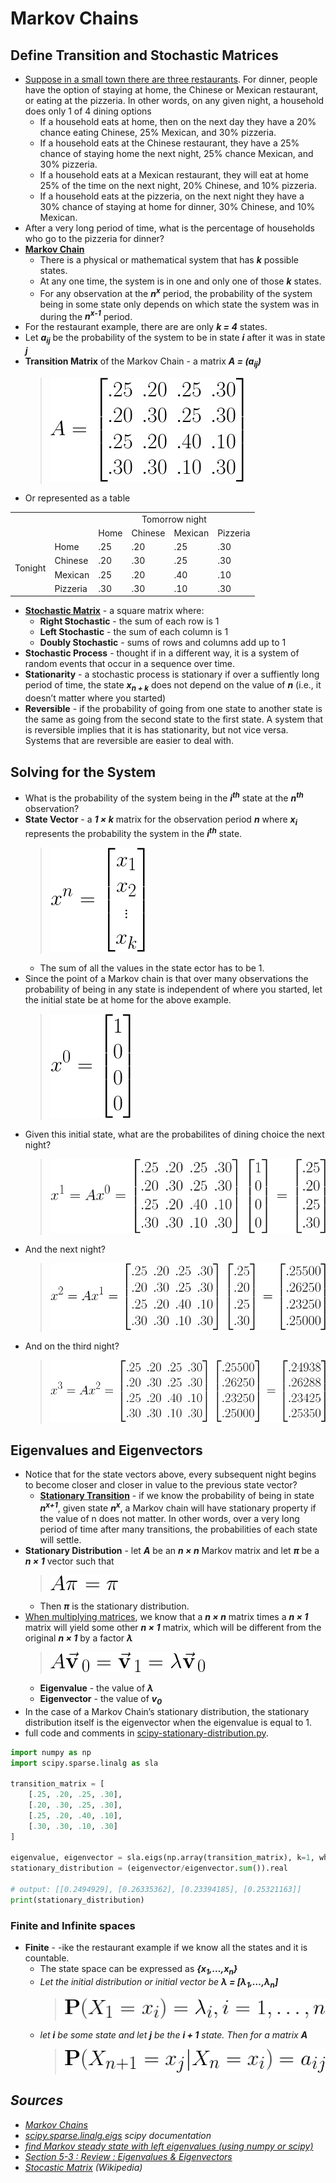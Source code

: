 # Markov Chains

## Define Transition and Stochastic Matrices

* [Suppose in a small town there are three restaurants](https://www.math.ucdavis.edu/~daddel/linear_algebra_appl/Applications/MarkovChain/MarkovChain_9_18/node1.html). For dinner, people have the option of staying at home, the Chinese or Mexican restaurant, or eating at the pizzeria. In other words, on any given night, a household does only 1 of 4 dining options
  * If a household eats at home, then on the next day they have a 20% chance eating Chinese, 25% Mexican, and 30% pizzeria.
  * If a household eats at the Chinese restaurant, they have a 25% chance of staying home the next night, 25% chance Mexican, and 30% pizzeria.
  * If a household eats at a Mexican restaurant, they will eat at home 25% of the time on the next night, 20% Chinese, and 10% pizzeria.
  * If a household eats at the pizzeria, on the next night they have a 30% chance of staying at home for dinner, 30% Chinese, and 10% Mexican.
* After a very long period of time, what is the percentage of households who go to the pizzeria for dinner?
* <strong>[Markov Chain](https://www.math.ucdavis.edu/~daddel/linear_algebra_appl/Applications/MarkovChain/MarkovChain_9_18/node1.html)</strong>
  * There is a physical or mathematical system that has <strong><em>k</em></strong> possible states.
  * At any one time, the system is in one and only one of those <strong><em>k</em></strong> states.
  * For any observation at the <strong><em>n<sup>x</sup></em></strong> period, the probability of the system being in some state only depends on which state the system was in during the <strong><em>n<sup>x-1</sup></em></strong> period.
* For the restaurant example, there are are only <strong><em>k = 4</em></strong> states.
* Let <strong><em>a<sub>ij</sub></em></strong> be the probability of the system to be in state <strong><em>i</em></strong> after it was in state <strong><em>j</em></strong>
* <strong>Transition Matrix</strong> of the Markov Chain - a matrix <strong><em>A = (a<sub>ij</sub>)</em></strong>
  > ![Restaurant transistion matrix](./img/6e186b3f-0b6b-48b5-8220-7a7caf0adb9b.png)<!--
    A =
    \begin{bmatrix}
    .25 & .20 & .25 & .30 \\
    .20 & .30 & .25 & .30 \\
    .25 & .20 & .40 & .10 \\
    .30 & .30 & .10 & .30
    \end{bmatrix}
    -->
* Or represented as a table

<table>
  <tr>
    <td colspan="2" rowspan="2"></td>
    <td colspan="4" align="center">Tomorrow night</td>
  </tr>
  <tr>
    <td>Home</td>
    <td>Chinese</td>
    <td>Mexican</td>
    <td>Pizzeria</td>
  </tr>
  <tr>
    <td rowspan="4" valign="middle">Tonight</td>
    <td>Home</td>
    <td>.25</td>
    <td>.20</td>
    <td>.25</td>
    <td>.30</td>
  </tr>
  <tr>
    <td>Chinese</td>
    <td>.20</td>
    <td>.30</td>
    <td>.25</td>
    <td>.30</td>
  </tr>
  <tr>
    <td>Mexican</td>
    <td>.25</td>
    <td>.20</td>
    <td>.40</td>
    <td>.10</td>
  </tr>
  <tr>
    <td>Pizzeria</td>
    <td>.30</td>
    <td>.30</td>
    <td>.10</td>
    <td>.30</td>
  </tr>
</table>

* <strong>[Stochastic Matrix](https://en.wikipedia.org/wiki/Stochastic_matrix)</strong> - a square matrix where:
  * <strong>Right Stochastic</strong> - the sum of each row is 1
  * <strong>Left Stochastic</strong> - the sum of each column is 1
  * <strong>Doubly Stochastic</strong> - sums of rows and columns add up to 1
* <strong>Stochastic Process</strong> - thought if in a different way, it is a system of random events that occur in a sequence over time.
* <strong>Stationarity</strong> - a stochastic process is stationary if over a suffiently long period of time, the state <strong><em>x<sub>n + k</sub></em></strong> does not depend on the value of <strong><em>n</em></strong> (i.e., it doesn&rsquo;t matter where you started)
* <strong>Reversible</strong> - if the probability of going from one state to another state is the same as going from the second state to the first state. A system that is reversible implies that it is has stationarity, but not vice versa. Systems that are reversible are easier to deal with.

## Solving for the System

* What is the probability of the system being in the <strong><em>i<sup>th</sup></em></strong> state at the <strong><em>n<sup>th</sup></em></strong> observation?
* <strong>State Vector</strong> - a <strong><em>1 &times; k</em></strong> matrix for the observation period <strong><em>n</em></strong> where <strong><em>x<sub>i</sub></em></strong> represents the probability the system in the <strong><em>i<sup>th</sup></em></strong> state.
  > ![State Vector](./img/fe90c46f-3f0e-42aa-90f1-74fbe18eec39.png)<!--
    x^{n} = \begin{bmatrix} x_1 \\ x_2 \\ \vdots \\ x_k \end{bmatrix}
    -->
  * The sum of all the values in the state ector has to be 1.
* Since the point of a Markov chain is that over many observations the probability of being in any state is independent of where you started, let the initial state be at home for the above example.
  > ![Initial State](./img/41342246-5b74-4190-81ae-691a80d843f4.png)<!--
    x^{0} = \begin{bmatrix} 1 \\ 0 \\ 0\\ 0 \end{bmatrix}
    -->
* Given this initial state, what are the probabilites of dining choice the next night?
  > ![x1 state](./img/87cc8a0e-e22f-4520-b12e-2790735eccd0.png)<!--
    {x^1 = Ax^0 =
    \begin{bmatrix}
    .25 & .20 & .25 & .30 \\
    .20 & .30 & .25 & .30 \\
    .25 & .20 & .40 & .10 \\
    .30 & .30 & .10 & .30
    \end{bmatrix}
    \begin{bmatrix} 1 \\ 0 \\ 0\\ 0 \end{bmatrix} =
    \begin{bmatrix} .25 \\ .20 \\ .25\\ .30 \end{bmatrix}}
    -->
* And the next night?
  > ![x2 state](./img/5d1708d1-1a19-4e96-bff6-2c19509ec8a4.png)<!--
    {x^2 = Ax^1 =
    \begin{bmatrix}
    .25 & .20 & .25 & .30 \\
    .20 & .30 & .25 & .30 \\
    .25 & .20 & .40 & .10 \\
    .30 & .30 & .10 & .30
    \end{bmatrix}
    \begin{bmatrix} .25 \\ .20 \\ .25\\ .30 \end{bmatrix} =
    \begin{bmatrix} .25500 \\ .26250 \\ .23250 \\ .25000 \end{bmatrix}}
    -->
* And on the third night?
  > ![x3 state](./img/be27584c-45f2-45af-a57f-18953829b38f.png)<!--
    {x^3 = Ax^2 =
    \begin{bmatrix}
    .25 & .20 & .25 & .30 \\
    .20 & .30 & .25 & .30 \\
    .25 & .20 & .40 & .10 \\
    .30 & .30 & .10 & .30
    \end{bmatrix}
    \begin{bmatrix} .25500 \\ .26250 \\ .23250 \\ .25000 \end{bmatrix} =
    \begin{bmatrix} .24938 \\ .26288 \\ .23425 \\ .25350 \end{bmatrix}}
    -->

## Eigenvalues and Eigenvectors

* Notice that for the state vectors above, every subsequent night begins to become closer and closer in value to the previous state vector?
  * <strong>[Stationary Transition](https://www.mcmchandbook.net/HandbookChapter1.pdf)</strong> - if we know the probability of being in state <strong><em>n<sup>x+1</sup></em></strong>, given state <strong><em>n<sup>x</sup></em></strong>, a Markov chain will have stationary property if the value of n does not matter. In other words, over a very long period of time after many transitions, the probabilities of each state will settle.
* <strong>Stationary Distribution</strong> - let <strong><em>A</em></strong> be an <strong><em>n &times; n</em></strong> Markov matrix and let <strong><em>&pi;</em></strong> be a <strong><em>n &times; 1</em></strong> vector such that
  > ![stationary distribution](./img/7a2d527c-af25-4bf7-b762-57f896395978.png)<!--
    A\pi = \pi
    -->
  * Then <strong><em>&pi;</em></strong> is the stationary distribution.
* [When multiplying matrices](http://tutorial.math.lamar.edu/Classes/DE/LA_Eigen.aspx), we know that a <strong><em>n &times; n</em></strong> matrix times a <strong><em>n &times; 1</em></strong> matrix will yield some other <strong><em>n &times; 1</em></strong> matrix, which will be different from the original <strong><em>n &times; 1</em></strong> by a factor <strong><em>&lambda;</em></strong>
  > ![eigenvalue eigenvector](./img/ceefc424-d6b5-4d72-a4e8-71ae7a635a5b.png)<!--
    A\vec{\mathbf{v}}_{\,0} = \vec{\mathbf{v}}_{\,1} = \lambda\vec{\mathbf{v}}_{\,0}
    -->
  * <strong>Eigenvalue</strong> - the value of <strong><em>&lambda;</em></strong>
  * <strong>Eigenvector</strong> - the value of <strong><em>v<sub>0</sub></em></strong>
* In the case of a Markov Chain&rsquo;s stationary distribution, the stationary distribution itself is the eigenvector when the eigenvalue is equal to 1.
* full code and comments in [scipy-stationary-distribution.py](./libraries/scipy-examples/cipy-stationary-distribution.py).
```python
import numpy as np
import scipy.sparse.linalg as sla

transition_matrix = [
    [.25, .20, .25, .30],
    [.20, .30, .25, .30],
    [.25, .20, .40, .10],
    [.30, .30, .10, .30]
]

eigenvalue, eigenvector = sla.eigs(np.array(transition_matrix), k=1, which='LM')
stationary_distribution = (eigenvector/eigenvector.sum()).real

# output: [[0.2494929], [0.26335362], [0.23394185], [0.25321163]]
print(stationary_distribution)
```

### Finite and Infinite spaces

* <strong>Finite</strong> - -ike the restaurant example if we know all the states and it is countable.
  * The state space can be expressed as <strong><em>{x<sub>1</sub>,&hellip;,x<sub>n</sub>}</strong>
  * Let the initial distribution or initial vector be <strong><em>&lambda; = \[&lambda;<sub>1</sub>,&hellip;,&lambda;<sub>n</sub>\]</strong>
    > ![discrete markov probability](./img/7be306dd-fc99-4ca7-afb4-c6d42f182b70.png)<!--
      {\mathbf{P}(X_1=x_i) = \lambda_i, i = 1,\ldots,n}
      -->
  * let <strong><em>i</em></strong> be some state and let <strong><em>j</em></strong> be the <strong><em>i + 1</em></strong> state. Then for a matrix <strong><em>A</em></strong>
    > ![discrete state probability](./img/b63a111e-b0cf-4831-beb5-fd38a195f267.png)<!--
      {\mathbf{P}(X_{n+1}=x_j|X_n=x_i) = a_{ij}}
      -->


## Sources

* [Markov Chains](https://www.math.ucdavis.edu/~daddel/linear_algebra_appl/Applications/MarkovChain/MarkovChain_9_18/node1.html)
* [scipy.sparse.linalg.eigs](https://docs.scipy.org/doc/scipy/reference/generated/scipy.sparse.linalg.eigs.html) scipy documentation
* [find Markov steady state with left eigenvalues (using numpy or scipy)
](https://stackoverflow.com/questions/33385763/)
* [Section 5-3 : Review : Eigenvalues & Eigenvectors](http://tutorial.math.lamar.edu/Classes/DE/LA_Eigen.aspx)
* [Stocastic Matrix](https://en.wikipedia.org/wiki/Stochastic_matrix) (Wikipedia)
